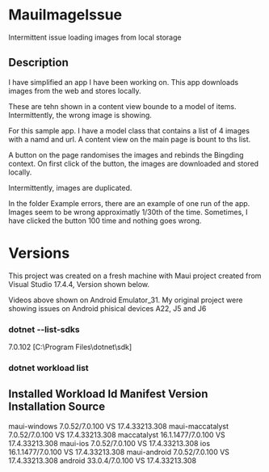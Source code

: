# MauiImageIssue

Intermittent issue loading images from local storage

## Description

I have simplified an app I have been working on. This app downloads images from the web and stores locally.

These are tehn shown in a content view bounde to a model of items.
Intermittently, the wrong image is showing.

For this sample app. I have a model class that contains a list of 4 images with a namd and url.
A content view on the main page is bount to ths list.

A button on the page randomises the images and rebinds the Bingding context.
On first click of the button, the images are downloaded and stored locally.

Intermittently, images are duplicated. 

In the folder Example errors, there are an example of one run of the app. Images seem to be wrong approximatly 1/30th of the time. Sometimes, I have clicked the button 100 time and nothing goes wrong.


# Versions

This project was created on a fresh machine with Maui project created from Visual Studio 17.4.4, Version shown below.

Videos above shown on Android Emulator_31. My original project were showing issues on Android phisical devices A22, J5 and J6


### dotnet --list-sdks
7.0.102 [C:\Program Files\dotnet\sdk]

### dotnet workload list

Installed Workload Id      Manifest Version       Installation Source
---------------------------------------------------------------------
maui-windows               7.0.52/7.0.100         VS 17.4.33213.308
maui-maccatalyst           7.0.52/7.0.100         VS 17.4.33213.308
maccatalyst                16.1.1477/7.0.100      VS 17.4.33213.308
maui-ios                   7.0.52/7.0.100         VS 17.4.33213.308
ios                        16.1.1477/7.0.100      VS 17.4.33213.308
maui-android               7.0.52/7.0.100         VS 17.4.33213.308
android                    33.0.4/7.0.100         VS 17.4.33213.308





